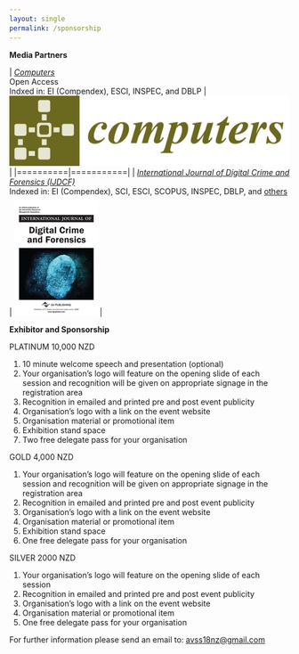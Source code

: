 ```yaml
---
layout: single
permalink: /sponsorship
---
```


**Media Partners**

| [*Computers*](http://www.mdpi.com/journal/computers)<br/> Open Access<br/> Indxed in: EI (Compendex), ESCI, INSPEC, and DBLP | [![MDPI Computers](/assets/images/computers-logo.png)](http://www.mdpi.com/journal/computers) |
|==========|===========|
| [*International Journal of Digital Crime and Forensics (IJDCF)*](https://www.igi-global.com/journal/international-journal-digital-crime-forensics/1112)<br/> Indexed in: EI (Compendex), SCI, ESCI, SCOPUS, INSPEC, DBLP, and [others](https://www.igi-global.com/journal/international-journal-digital-crime-forensics/1112#indices) | [![IJDCF](/assets/images/IJDCF.png)]((https://www.igi-global.com/journal/international-journal-digital-crime-forensics/1112)) |

**Exhibitor and Sponsorship**

PLATINUM 10,000 NZD
1. 10 minute welcome speech and presentation (optional)
2. Your organisation’s logo will feature on the opening slide of each session and recognition will be given on appropriate signage in the registration area
3. Recognition in emailed and printed pre and post event publicity
4. Organisation’s logo with a link on the event website
5. Organisation material or promotional item
6. Exhibition stand space
7. Two free delegate pass for your organisation

GOLD 4,000 NZD
1. Your organisation’s logo will feature on the opening slide of each session and recognition will be given on appropriate signage in the registration area
2. Recognition in emailed and printed pre and post event publicity
3. Organisation’s logo with a link on the event website
4. Organisation material or promotional item
5. Exhibition stand space
6. One free delegate pass for your organisation

SILVER 2000 NZD
1. Your organisation’s logo will feature on the opening slide of each session
2. Recognition in emailed and printed pre and post event publicity
3. Organisation’s logo with a link on the event website
4. Organisation material or promotional item
5. One free delegate pass for your organisation

For further information please send an email to: <a href="mailto:avss18nz@gmail.com">avss18nz@gmail.com</a>